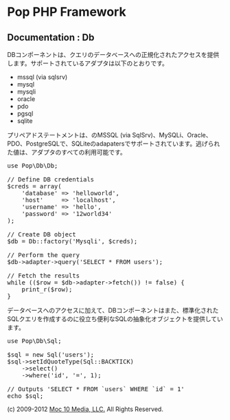 Pop PHP Framework
=================

Documentation : Db
------------------

DBコンポーネントは、クエリのデータベースへの正規化されたアクセスを提供します。サポートされているアダプタは以下のとおりです。

* mssql (via sqlsrv)
* mysql
* mysqli
* oracle
* pdo
* pgsql
* sqlite

プリペアドステートメントは、のMSSQL (via SqlSrv)、MySQLi、Oracle、PDO、PostgreSQLで、SQLiteのadapatersでサポートされています。逃げられた値は、アダプタのすべての利用可能です。

<pre>
use Pop\Db\Db;

// Define DB credentials
$creds = array(
    'database' => 'helloworld',
    'host'     => 'localhost',
    'username' => 'hello',
    'password' => '12world34'
);

// Create DB object
$db = Db::factory('Mysqli', $creds);

// Perform the query
$db->adapter->query('SELECT * FROM users');

// Fetch the results
while (($row = $db->adapter->fetch()) != false) {
    print_r($row);
}
</pre>

データベースへのアクセスに加えて、DBコンポーネントはまた、標準化されたSQLクエリを作成するのに役立ち便利なSQLの抽象化オブジェクトを提供しています。

<pre>
use Pop\Db\Sql;

$sql = new Sql('users');
$sql->setIdQuoteType(Sql::BACKTICK)
    ->select()
    ->where('id', '=', 1);

// Outputs 'SELECT * FROM `users` WHERE `id` = 1'
echo $sql;
</pre>

(c) 2009-2012 [Moc 10 Media, LLC.](http://www.moc10media.com) All Rights Reserved.
